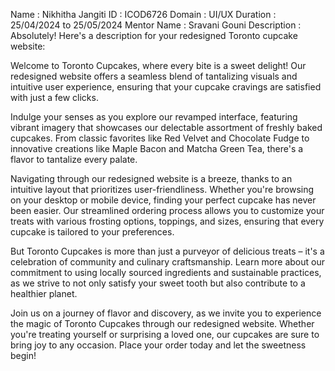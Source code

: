 Name : Nikhitha Jangiti
ID : ICOD6726
Domain : UI/UX
Duration : 25/04/2024 to 25/05/2024
Mentor Name : Sravani Gouni
Description : Absolutely! Here's a description for your redesigned Toronto cupcake website:

Welcome to Toronto Cupcakes, where every bite is a sweet delight! Our redesigned website offers a seamless blend of tantalizing visuals and intuitive user experience, ensuring that your cupcake cravings are satisfied with just a few clicks.

Indulge your senses as you explore our revamped interface, featuring vibrant imagery that showcases our delectable assortment of freshly baked cupcakes. From classic favorites like Red Velvet and Chocolate Fudge to innovative creations like Maple Bacon and Matcha Green Tea, there's a flavor to tantalize every palate.

Navigating through our redesigned website is a breeze, thanks to an intuitive layout that prioritizes user-friendliness. Whether you're browsing on your desktop or mobile device, finding your perfect cupcake has never been easier. Our streamlined ordering process allows you to customize your treats with various frosting options, toppings, and sizes, ensuring that every cupcake is tailored to your preferences.

But Toronto Cupcakes is more than just a purveyor of delicious treats – it's a celebration of community and culinary craftsmanship. Learn more about our commitment to using locally sourced ingredients and sustainable practices, as we strive to not only satisfy your sweet tooth but also contribute to a healthier planet.

Join us on a journey of flavor and discovery, as we invite you to experience the magic of Toronto Cupcakes through our redesigned website. Whether you're treating yourself or surprising a loved one, our cupcakes are sure to bring joy to any occasion. Place your order today and let the sweetness begin!
